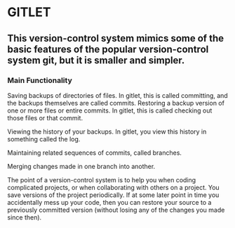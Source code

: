 # GITLET

## This version-control system mimics some of the basic features of the popular version-control system git, but it is smaller and simpler.

### Main Functionality

 Saving backups of directories of files. In gitlet, this is called committing, and the backups themselves are called commits.
Restoring a backup version of one or more files or entire commits. In gitlet, this is called checking out those files or that commit.

 Viewing the history of your backups. In gitlet, you view this history in something called the log.

 Maintaining related sequences of commits, called branches.

 Merging changes made in one branch into another.

 The point of a version-control system is to help you when coding complicated projects, or when collaborating with others on a project. You save versions of the project periodically. If at some later point in time you accidentally mess up your code, then you can restore your source to a previously committed version (without losing any of the changes you made since then).